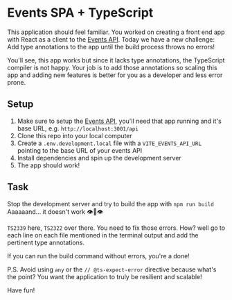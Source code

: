 # Events SPA + TypeScript

This application should feel familiar. You worked on creating a front end app with React as a client to the [Events API](https://github.com/WebDev-WBSCodingSchool/events-api). Today we have a new challenge: Add type annotations to the app until the build process throws no errors!

You'll see, this app works but since it lacks type annotations, the TypeScript compiler is not happy. Your job is to add those annotations so scaling this app and adding new features is better for you as a developer and less error prone.

## Setup

1. Make sure to setup the [Events API](https://github.com/WebDev-WBSCodingSchool/events-api), you'll need that app running and it's base URL, e.g. `http://localhost:3001/api`
2. Clone this repo into your local computer
3. Create a `.env.development.local` file with a `VITE_EVENTS_API_URL` pointing to the base URL of your events API
4. Install dependencies and spin up the development server
5. The app should work!

## Task

Stop the development server and try to build the app with `npm run build` Aaaaaand... it doesn't work 👁️👄👁️

`TS2339` here, `TS2322` over there. You need to fix those errors. How? well go to each line on each file mentioned in the terminal output and add the pertinent type annotations.

If you can run the build command without errors, you're a done!

P.S. Avoid using `any` or the `// @ts-expect-error` directive because what's the point? You want the application to truly be resilient and scalable!

Have fun!
